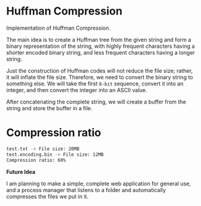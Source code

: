 # Huffman Compression

Implementation of Huffman Compression.

The main idea is to create a Huffman tree from the given string and form a binary representation of the string, with highly frequent characters having a shorter encoded binary string, and less frequent characters having a longer string.

Just the construction of Huffman codes will not reduce the file size; rather, it will inflate the file size. Therefore, we need to convert the binary string to something else. We will take the first `8-bit` sequence, convert it into an integer, and then convert the integer into an ASCII value.

After concatenating the complete string, we will create a buffer from the string and store the buffer in a file.

# Compression ratio

```sh
test.txt -> File size: 20MB
test.encoding.bin -> File size: 12MB
Compression ratio: 60%
```
**Future Idea**

I am planning to make a simple, complete web application for general use, and a process manager that listens to a folder and automatically compresses the files we put in it.
